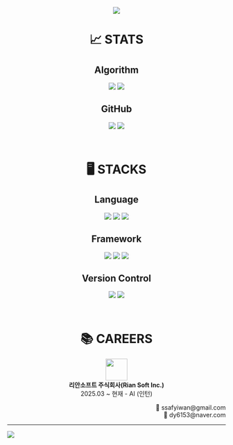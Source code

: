 <p align="center">
  <img src="https://capsule-render.vercel.app/api?type=waving&height=300&color=0:b063dc,100:B62372&text=Code%20Iwan&fontAlignY=47&section=header&reversal=false&textBg=false&fontColor=dcdff5&fontSize=80&animation=twinkling">
</p>

<h1 align="center">📈 STATS</h1>
<h2 align="center">Algorithm</h2>
<p align="center">
  <a href="https://solved.ac/profile/ssafyiwan"><img src="http://mazassumnida.wtf/api/v2/generate_badge?boj=ssafyiwan"></a>
  <a href="https://solved.ac/profile/ssafyiwan"><img src="http://mazandi.herokuapp.com/api?handle=ssafyiwan"></a>
</p>

<h2 align="center">GitHub</h2>
<p align="center">
  <img src="https://github-readme-stats.vercel.app/api?username=codeiwan&show_icons=true&theme=default">
  <img src="https://github-readme-stats.vercel.app/api/top-langs/?username=codeiwan&layout=compact&them=default&langs_count=8">
</p>

<br/>
<h1 align="center">🖥️ STACKS</h1>
<h2 align="center">Language</h2>
<p align="center">
  <a href="https://www.java.com/ko/"><img src="https://img.shields.io/badge/Java-ED8B00?style=for-the-badge&logo=openjdk&logoColor=white"></a>
  <a href="https://www.python.org/"><img src="https://img.shields.io/badge/python-3670A0?style=for-the-badge&logo=python&logoColor=ffdd54"></a>
  <a href="https://developer.mozilla.org/ko/docs/Web/JavaScript"><img src="https://img.shields.io/badge/javascript-black?style=for-the-badge&logo=javascript"></a>
</p>

<h2 align="center">Framework</h2>
<p align="center">
  <a href="https://spring.io/"><img src="https://img.shields.io/badge/Spring-6DB33F?style=for-the-badge&logo=spring&logoColor=white"></a>
  <a href="https://www.djangoproject.com/"><img src="https://img.shields.io/badge/Django-092E20?style=for-the-badge&logo=django&logoColor=green"></a>
  <a href="https://ko.legacy.reactjs.org/"><img src="https://shields.io/badge/react-black?style=for-the-badge&logo=react"></a>
</p>

<h2 align="center">Version Control</h2>
<p align="center">
  <a href="https://git-scm.com/"><img src="https://img.shields.io/badge/git-F05033?style=for-the-badge&logo=git&logoColor=white"></a>
  <a href="https://github.com/"><img src="https://img.shields.io/badge/github-121011?style=for-the-badge&logo=github&logoColor=white"></a>
</p>

<br/>
<h1 align="center">📚 CAREERS</h1>
<p align="center">
  <a href="https://www.riansoft.io/"><img src="https://github.com/user-attachments/assets/73427193-902d-400f-9bd7-857429716abb" height="50"></a><br/>
  <b>리안소프트 주식회사(Rian Soft Inc.)</b><br/>
  2025.03 ~ 현재 - AI (인턴)
</p>

<div align="right">
  <span>📩 ssafyiwan@gmail.com</span></br>
  <span>📩 dy6153@naver.com</span></span>
</div>

---
<a href="https://hits.seeyoufarm.com">
  <img src="https://hits.seeyoufarm.com/api/count/incr/badge.svg?url=https%3A%2F%2Fgithub.com%2Fcodeiwan&count_bg=%23C59BDB&title_bg=%23727171&icon=github.svg&icon_color=%23FFFFFF&title=hits&edge_flat=false">
</a>

<!--
<p align="center">
  <a href=""><img src=""></a>
  <a href=""><img src=""></a>
</p>
-->

<!--
## Hi there 👋

**codeiwan/codeiwan** is a ✨ _special_ ✨ repository because its `README.md` (this file) appears on your GitHub profile.

Here are some ideas to get you started:

- 🔭 I’m currently working on ...
- 🌱 I’m currently learning ...
- 👯 I’m looking to collaborate on ...
- 🤔 I’m looking for help with ...
- 💬 Ask me about ...
- 📫 How to reach me: ...
- 😄 Pronouns: ...
- ⚡ Fun fact: ...
-->
